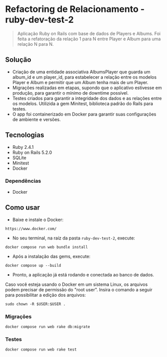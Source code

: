# Refactoring de Relacionamento - ruby-dev-test-2

> Aplicação Ruby on Rails com base de dados de Players e Albums. Foi feita a refatoração da relação 1 para N entre Player e Album para uma relação N para N.

## Solução
- Criação de uma entidade associativa AlbumsPlayer que guarda um album_id e um player_id, para estabelecer a relação entre os modelos Player e Album e permitir que um Album tenha mais de um Player.
- Migrações realizadas em etapas, supondo que o aplicativo estivesse em produção, para garantir o mínimo de downtime possível.
- Testes criados para garantir a integridade dos dados e as relações entre os modelos. Utilizida a gem Minitest, biblioteca padrão do Rails para testes.
- O app foi containerizado em Docker para garantir suas configurações de ambiente e versões.

## Tecnologias
- Ruby 2.4.1
- Ruby on Rails 5.2.0
- SQLite
- Minitest
- Docker

### Dependências
- Docker

## Como usar
- Baixe e instale o Docker:
```
https://www.docker.com/
```
- No seu terminal, na raíz da pasta ``ruby-dev-test-2``, execute:
```
docker compose run web bundle install
```
- Após a instalação das gems, execute:
```
docker compose up --build
```
- Pronto, a aplicação já está rodando e conectada ao banco de dados.

Caso você esteja usando o Docker em um sistema Linux, os arquivos podem precisar de permissão do "root user". Insira o comando a seguir para possibilitar a edição dos arquivos:
```
sudo chown -R $USER:$USER .
```

### Migrações
```
docker compose run web rake db:migrate
```

### Testes
```
docker compose run web rake test
```
